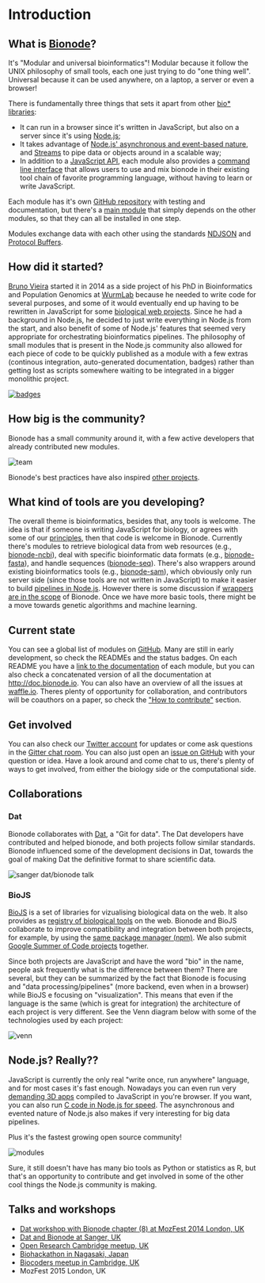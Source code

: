 # Introduction

## What is [Bionode](http://bionode.io)?
It's "Modular and universal bioinformatics"! Modular because it follow the UNIX philosophy of small tools, each one just trying to do "one thing well". Universal because it can be used anywhere, on a laptop, a server or even a browser!

There is fundamentally three things that sets it apart from other [bio* libraries](http://www.open-bio.org/wiki/Projects#Main_projects):
* It can run in a browser since it's written in JavaScript, but also on a server since it's using [Node.js](http://nodejs.org);
* It takes advantage of [Node.js' asynchronous and event-based nature](https://nodejs.org/en/about), and [Streams](http://joshondesign.com/2014/06/25/nodestreamsareawesome) to pipe data or objects around in a scalable way;
* In addition to a [JavaScript API](https://github.com/bionode/bionode-ncbi#usage), each module also provides a [command line interface](https://github.com/bionode/bionode-ncbi#command-line-examples) that allows users to use and mix bionode in their existing tool chain of favorite programming language, without having to learn or write JavaScript.

Each module has it's own [GitHub repository](http://github.com/bionode) with testing and documentation, but there's a [main module](http://github.com/bionode/bionode) that simply depends on the other modules, so that they can all be installed in one step.

Modules exchange data with each other using the standards [NDJSON](http://ndjson.org) and [Protocol Buffers](https://developers.google.com/protocol-buffers).

## How did it started?
[Bruno Vieira](http://bmpvieira.com) started it in 2014 as a side project of his PhD in Bioinformatics and Population Genomics at [WurmLab](http://wurmlab.github.io) because he needed to write code for several purposes, and some of it would eventually end up having to be rewritten in JavaScript for some [biological web projects](http://wurmlab.github.io/tools/).
Since he had a background in Node.js, he decided to just write everything in Node.js from the start, and also benefit of some of Node.js' features that seemed very appropriate for orchestrating bioinformatics pipelines. The philosophy of small modules that is present in the Node.js community also allowed for each piece of code to be quickly published as a module with a few extras (continous integration, auto-generated documentation, badges) rather than getting lost as scripts somewhere waiting to be integrated in a bigger monolithic project.

[![badges](/static/img/badges.png)](http://github.com/bionode/bionode-ncbi)

## How big is the community?
Bionode has a small community around it, with a few active developers that already contributed new modules.

![team](/static/img/team.png)

Bionode's best practices have also inspired [other projects](https://github.com/hydronode/hydronode).

## What kind of tools are you developing?
The overall theme is bioinformatics, besides that, any tools is welcome. The idea is that if someone is writing JavaScript for biology, or agrees with some of our [principles](http://github.com/bionode/bionode-template#principles), then that code is welcome in Bionode.
Currently there's modules to retrieve biological data from web resources (e.g., [bionode-ncbi](http://github.com/bionode/bionode-ncbi)), deal with specific bioinformatic data formats (e.g., [bionode-fasta](http://github.com/bionode/bionode-fasta)), and handle sequences ([bionode-seq](http://github.com/bionode/bionode-seq)). There's also wrappers around existing bioinformatics tools (e.g., [bionode-sam](http://github.com/bionode/bionode-sam)), which obviously only run server side (since those tools are not written in JavaScript) to make it easier to build [pipelines in Node.js](https://github.com/bionode/bionode-example-dat-gasket#bionode-example-with-dat-and-gasket). However there is some discussion if [wrappers are in the scope](http://github.com/bionode/bionode/issues/29) of Bionode.
Once we have more basic tools, there might be a move towards genetic algorithms and machine learning.

## Current state
You can see a global list of modules on [GitHub](https://github.com/bionode/bionode#list-of-modules). Many are still in early development, so check the READMEs and the status badges. On each README you have a [link to the documentation](https://github.com/bionode/bionode-ncbi#usage) of each module, but you can also check a concatenated version of all the documentation at http://doc.bionode.io.
You can also have an overview of all the issues at [waffle.io](http://waffle.io/bionode/bionode). Theres plenty of opportunity for collaboration, and contributors will be coauthors on a paper, so check the ["How to contribute"](/guide/11-how-to-contribute.html) section.  

## Get involved
You can also check our [Twitter account](http://twitter.com/bionode) for updates or come ask questions in the [Gitter chat room](http://gitter.im/bionode/bionode). You can also just open an [issue on GitHub](http://github.com/bionode/bionode/issues) with your question or idea. Have a look around and come chat to us, there's plenty of ways to get involved, from either the biology side or the computational side.

## Collaborations
### Dat
Bionode collaborates with [Dat](http://dat-data.com), a "Git for data". The Dat developers have contributed and helped bionode, and both projects follow similar standards. Bionode influenced some of the development decisions in Dat, towards the goal of making Dat the definitive format to share scientific data.

![sanger dat/bionode talk](/static/img/sanger.jpg)

### BioJS
[BioJS](http://biojs.net) is a set of libraries for vizualising biological data on the web. It also provides as [registry of biological tools](http://biojs.io) on the web. Bionode and BioJS collaborate to improve compatibility and integration between both projects, for example, by using the [same package manager (npm)](http://github.com/bionode/bionode/issues/9). We also submit [Google Summer of Code projects](http://biojs.net/gsoc/2015/) together.

Since both projects are JavaScript and have the word "bio" in the name, people ask frequently what is the difference between them? There are several, but they can be summarized by the fact that Bionode is focusing and "data processing/pipelines" (more backend, even when in a browser) while BioJS e focusing on "visualization". This means that even if the language is the same (which is great for integration) the architecture of each project is very different. See the Venn diagram below with some of the technologies used by each project:

![venn](/static/img/venn.png)

## Node.js? Really??
JavaScript is currently the only real "write once, run anywhere" language, and for most cases it's fast enough. Nowadays you can even run very [demanding 3D apps](https://blog.mozilla.org/blog/2014/03/12/mozilla-and-epic-preview-unreal-engine-4-running-in-firefox/) compiled to JavaScript in you're browser. If you want, you can also run [C code in Node.js for speed](http://www.benfarrell.com/2013/01/03/c-and-node-js-an-unholy-combination-but-oh-so-right/).
The asynchronous and evented nature of Node.js also makes if very interesting for big data pipelines.

Plus it's the fastest growing open source community!

![modules](/static/img/modules.png)

Sure, it still doesn't have has many bio tools as Python or statistics as R, but that's an opportunity to contribute and get involved in some of the other cool things the Node.js community is making.

## Talks and workshops

* [Dat workshop with Bionode chapter (8) at MozFest 2014 London, UK](http://try-dat.com)
* [Dat and Bionode at Sanger, UK](https://www.youtube.com/watch?v=Ef17lkx7s0U)
* [Open Research Cambridge meetup, UK](http://www.eventbrite.co.uk/e/building-collaborative-workflows-for-scientific-data-tickets-14527561327)
* [Biohackathon in Nagasaki, Japan](https://www.youtube.com/watch?v=9MoI1IFRdvc&index=15&list=PL0uaKHgcG00bSajcVd8qIQ__Mss8xkPoH)
* [Biocoders meetup in Cambridge, UK](http://www.meetup.com/biocoders/events/225520856/)
* MozFest 2015 London, UK
